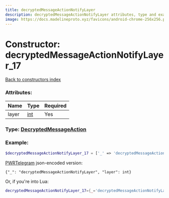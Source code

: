 ```yaml
---
title: decryptedMessageActionNotifyLayer
description: decryptedMessageActionNotifyLayer attributes, type and example
image: https://docs.madelineproto.xyz/favicons/android-chrome-256x256.png
---
```

# Constructor: decryptedMessageActionNotifyLayer\_17  
[Back to constructors index](index.md)



### Attributes:

| Name     |    Type       | Required |
|----------|---------------|----------|
|layer|[int](../types/int.md) | Yes|



### Type: [DecryptedMessageAction](../types/DecryptedMessageAction.md)


### Example:

```php
$decryptedMessageActionNotifyLayer_17 = ['_' => 'decryptedMessageActionNotifyLayer', 'layer' => int];
```  

[PWRTelegram](https://pwrtelegram.xyz) json-encoded version:

```
{"_": "decryptedMessageActionNotifyLayer", "layer": int}
```


Or, if you're into Lua:

```lua
decryptedMessageActionNotifyLayer_17={_='decryptedMessageActionNotifyLayer', layer=int}

```


